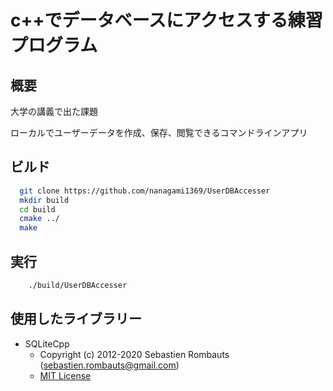 # c++でデータベースにアクセスする練習プログラム

## 概要

大学の講義で出た課題

ローカルでユーザーデータを作成、保存、閲覧できるコマンドラインアプリ

## ビルド

```bash
  git clone https://github.com/nanagami1369/UserDBAccesser
  mkdir build
  cd build
  cmake ../
  make
```

## 実行

```bash
    ./build/UserDBAccesser
```

## 使用したライブラリー

- SQLiteCpp
  - Copyright (c) 2012-2020 Sebastien Rombauts (sebastien.rombauts@gmail.com)
  - [MIT License](https://github.com/SRombauts/SQLiteCpp/blob/master/LICENSE.txt)
